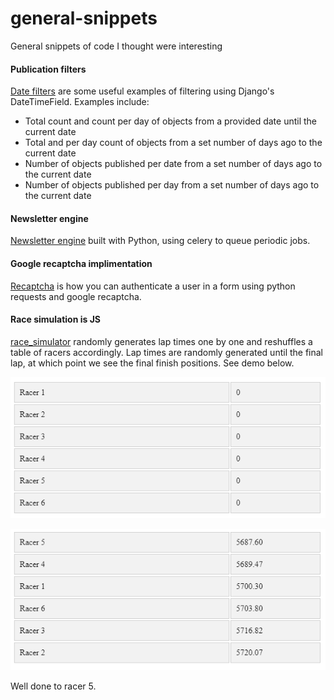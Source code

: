 # general-snippets

General snippets of code I thought were interesting

#### Publication filters

[Date filters](https://github.com/bradster45/general-snippets/blob/master/datetime_filters.py) are some useful examples of filtering using Django's DateTimeField. Examples include:
- Total count and count per day of objects from a provided date until the current date
- Total and per day count of objects from a set number of days ago to the current date
- Number of objects published per date from a set number of days ago to the current date
- Number of objects published per day from a set number of days ago to the current date

#### Newsletter engine

[Newsletter engine](https://github.com/bradster45/general-snippets/tree/master/newsletter_celery) built with Python, using celery to queue periodic jobs.

#### Google recaptcha implimentation

[Recaptcha](https://github.com/bradster45/general-snippets/blob/master/recaptcha.py) is how you can authenticate a user in a form using python requests and google recaptcha.

#### Race simulation is JS

[race_simulator](https://github.com/bradster45/general-snippets/blob/master/race_simulation/race_reshuffle_demo.html) randomly generates lap times one by one and reshuffles a table of racers accordingly. Lap times are randomly generated until the final lap, at which point we see the final finish positions. See demo below.

![start](https://github.com/bradster45/general-snippets/blob/master/race_simulation/start.png)

![end](https://github.com/bradster45/general-snippets/blob/master/race_simulation/end.png)

Well done to racer 5.
